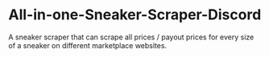 # All-in-one-Sneaker-Scraper-Discord
A sneaker scraper that can scrape all prices / payout prices for every size of a sneaker on different marketplace websites.
